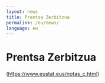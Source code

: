 ```yaml
---
layout: news
title: Prentsa Zerbitzua
permalink: /eu/news/
language: eu
---
```


Prentsa Zerbitzua
==================

(https://www.eustat.eus/notas_c.html)
